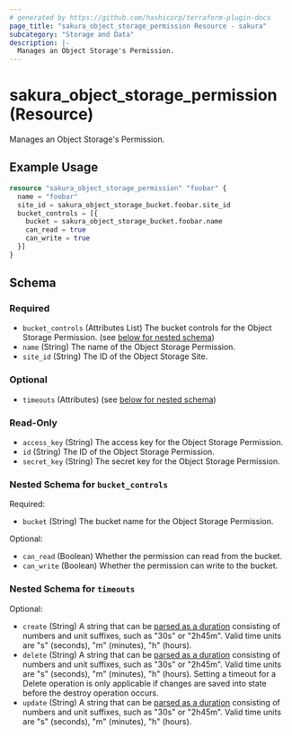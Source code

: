 ```yaml
---
# generated by https://github.com/hashicorp/terraform-plugin-docs
page_title: "sakura_object_storage_permission Resource - sakura"
subcategory: "Storage and Data"
description: |-
  Manages an Object Storage's Permission.
---
```


# sakura_object_storage_permission (Resource)

Manages an Object Storage's Permission.

## Example Usage

```terraform
resource "sakura_object_storage_permission" "foobar" {
  name = "foobar"
  site_id = sakura_object_storage_bucket.foobar.site_id
  bucket_controls = [{
    bucket = sakura_object_storage_bucket.foobar.name
    can_read = true
    can_write = true
  }]
}
```

<!-- schema generated by tfplugindocs -->
## Schema

### Required

- `bucket_controls` (Attributes List) The bucket controls for the Object Storage Permission. (see [below for nested schema](#nestedatt--bucket_controls))
- `name` (String) The name of the Object Storage Permission.
- `site_id` (String) The ID of the Object Storage Site.

### Optional

- `timeouts` (Attributes) (see [below for nested schema](#nestedatt--timeouts))

### Read-Only

- `access_key` (String) The access key for the Object Storage Permission.
- `id` (String) The ID of the Object Storage Permission.
- `secret_key` (String) The secret key for the Object Storage Permission.

<a id="nestedatt--bucket_controls"></a>
### Nested Schema for `bucket_controls`

Required:

- `bucket` (String) The bucket name for the Object Storage Permission.

Optional:

- `can_read` (Boolean) Whether the permission can read from the bucket.
- `can_write` (Boolean) Whether the permission can write to the bucket.


<a id="nestedatt--timeouts"></a>
### Nested Schema for `timeouts`

Optional:

- `create` (String) A string that can be [parsed as a duration](https://pkg.go.dev/time#ParseDuration) consisting of numbers and unit suffixes, such as "30s" or "2h45m". Valid time units are "s" (seconds), "m" (minutes), "h" (hours).
- `delete` (String) A string that can be [parsed as a duration](https://pkg.go.dev/time#ParseDuration) consisting of numbers and unit suffixes, such as "30s" or "2h45m". Valid time units are "s" (seconds), "m" (minutes), "h" (hours). Setting a timeout for a Delete operation is only applicable if changes are saved into state before the destroy operation occurs.
- `update` (String) A string that can be [parsed as a duration](https://pkg.go.dev/time#ParseDuration) consisting of numbers and unit suffixes, such as "30s" or "2h45m". Valid time units are "s" (seconds), "m" (minutes), "h" (hours).
